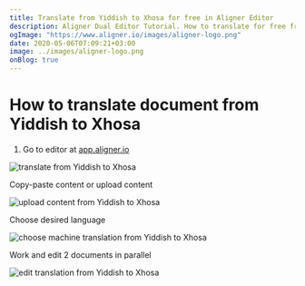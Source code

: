 ```yaml
---
title: Translate from Yiddish to Xhosa for free in Aligner Editor
description: Aligner Dual Editor Tutorial. How to translate for free from Yiddish to Xhosa. Aligner is multilingual document management platform. 
ogImage: "https://www.aligner.io/images/aligner-logo.png"
date: 2020-05-06T07:09:21+03:00
image: ../images/aligner-logo.png
onBlog: true
---
```


# How to translate document from Yiddish to Xhosa

1. Go to editor at [app.aligner.io](https://app.aligner.io "Aligner App web page")

![translate from Yiddish to Xhosa](../aligner-blank-editor.png "translate from Yiddish to Xhosa")

Copy-paste content or upload content

![upload content from Yiddish to Xhosa](../aligner-uploaded-document.png "upload content from Yiddish to Xhosa")

Choose desired language

![choose machine translation from Yiddish to Xhosa](../aligner-language-dropdown.png "choose machine translation from Yiddish to Xhosa")

Work and edit 2 documents in parallel

![edit translation from Yiddish to Xhosa](../aligner-double-sitded-editor.png "edit translation from Yiddish to Xhosa")

